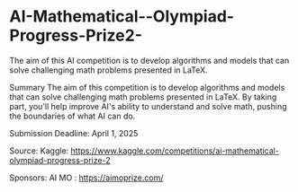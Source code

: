 # AI-Mathematical--Olympiad-Progress-Prize2-
The aim of this AI competition is to develop algorithms and models that can solve challenging math problems presented in LaTeX. 

Summary
The aim of this competition is to develop algorithms and models that can solve challenging math problems presented in LaTeX. By taking part, you'll help improve AI's ability to understand and solve math, pushing the boundaries of what AI can do.

Submission Deadline: April 1, 2025

Source:
Kaggle: https://www.kaggle.com/competitions/ai-mathematical-olympiad-progress-prize-2

Sponsors: AI MO : https://aimoprize.com/



